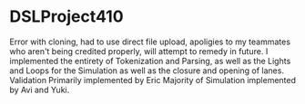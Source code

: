 # DSLProject410
Error with cloning, had to use direct file upload, apoligies to my teammates who aren't being credited properly, will attempt to remedy in future.
I implemented the entirety of Tokenization and Parsing, as well as the Lights and Loops for the Simulation as well as the closure and opening of lanes.
Validation Primarily implemented by Eric
Majority of Simulation implemented by Avi and Yuki.
